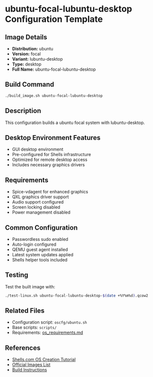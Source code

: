 # ubuntu-focal-lubuntu-desktop Configuration Template

## Image Details
- **Distribution:** ubuntu
- **Version:** focal
- **Variant:** lubuntu-desktop
- **Type:** desktop
- **Full Name:** ubuntu-focal-lubuntu-desktop

## Build Command
```bash
./build_image.sh ubuntu-focal-lubuntu-desktop
```

## Description
This configuration builds a ubuntu focal system with lubuntu-desktop.

## Desktop Environment Features
- GUI desktop environment
- Pre-configured for Shells infrastructure
- Optimized for remote desktop access
- Includes necessary graphics drivers

## Requirements
- Spice-vdagent for enhanced graphics
- QXL graphics driver support
- Audio support configured
- Screen locking disabled
- Power management disabled

## Common Configuration
- Passwordless sudo enabled
- Auto-login configured
- QEMU guest agent installed
- Latest system updates applied
- Shells helper tools included

## Testing
Test the built image with:
```bash
./test-linux.sh ubuntu-focal-lubuntu-desktop-$(date +%Y%m%d).qcow2
```

## Related Files
- Configuration script: `oscfg/ubuntu.sh`
- Base scripts: `scripts/`
- Requirements: [os_requirements.md](../os_requirements.md)

## References
- [Shells.com OS Creation Tutorial](../docs/shells-os-creation-tutorial.md)
- [Official Images List](../official_images.txt)
- [Build Instructions](../README.md)
